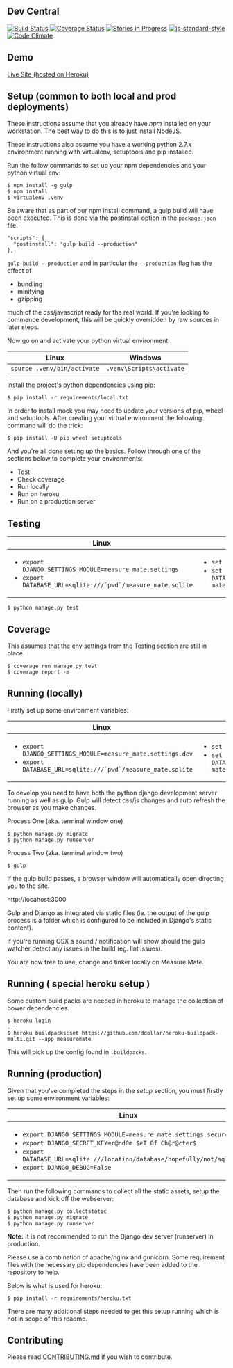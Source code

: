 Dev Central
-----

[![Build Status](https://travis-ci.org/mvillis/measure-mate.svg)](https://travis-ci.org/mvillis/measure-mate)
[![Coverage Status](https://coveralls.io/repos/mvillis/measure-mate/badge.svg?branch=master&service=github)](https://coveralls.io/github/mvillis/measure-mate?branch=master)
[![Stories in Progress](https://badge.waffle.io/mvillis/measure-mate.svg?label=in%20progress&title=In%20Progress)](http://waffle.io/mvillis/measure-mate)
[![js-standard-style](https://img.shields.io/badge/code%20style-standard-brightgreen.svg)](http://standardjs.com/)
[![Code Climate](https://codeclimate.com/github/mvillis/measure-mate/badges/gpa.svg)](https://codeclimate.com/github/mvillis/measure-mate)

Demo
-----

[Live Site (hosted on Heroku)](https://measuremate.herokuapp.com)

Setup (common to both local and prod deployments)
-----

These instructions assume that you already have *npm* installed on your workstation.
The best way to do this is to just install  [NodeJS](https://nodejs.org/en/).

These instructions also assume you have a working  python 2.7.x environment running with virtualenv, setuptools and pip installed.

Run the follow commands to set up your npm dependencies and your python virtual env:

```
$ npm install -g gulp
$ npm install
$ virtualenv .venv
```

Be aware that as part of our npm install command, a gulp build will have been executed. This is done via the postinstall option in the ```package.json``` file.

```
"scripts": {
  "postinstall": "gulp build --production"
},
```

```gulp build --production``` and in particular the ```--production``` flag has the effect of
* bundling
* minifying
* gzipping

much of the css/javascript ready for the real world. If you're looking to commence development, this will be quickly overridden by raw sources in later steps.

Now go on and activate your python virtual environment:

Linux|Windows
---|---
```source .venv/bin/activate```|```.venv\Scripts\activate```

Install the project's python dependencies using pip:

```
$ pip install -r requirements/local.txt
```

In order to install mock you may need to update your versions of pip, wheel and setuptools. After creating your virtual environment the following command will do the trick:

```
$ pip install -U pip wheel setuptools
```

And you're all done setting up the basics. Follow through one of the sections below to complete your environments:
* Test
* Check coverage
* Run locally
* Run on heroku
* Run on a production server


Testing
-------

Linux|Windows
---|---
<ul><li>```export DJANGO_SETTINGS_MODULE=measure_mate.settings```</li><li>```export DATABASE_URL=sqlite:///`pwd`/measure_mate.sqlite```</li></ul> |<ul><li>```set DJANGO_SETTINGS_MODULE=measure_mate.settings```</li><li>```set DATABASE_URL=sqlite:///C:\\your_sqlite_path\\measure-matemeasure_mate.sqlite```</li></ul>

```
$ python manage.py test
```

Coverage
-------

This assumes that the env settings from the Testing section are still in place.

```
$ coverage run manage.py test
$ coverage report -m
```

Running (locally)
-------

Firstly set up some environment variables:

Linux|Windows
---|---
<ul><li>```export DJANGO_SETTINGS_MODULE=measure_mate.settings.dev```</li><li>```export DATABASE_URL=sqlite:///`pwd`/measure_mate.sqlite```</li></ul> |<ul><li>```set DJANGO_SETTINGS_MODULE=measure_mate.settings.dev```</li><li>```set DATABASE_URL=sqlite:///C:\\your_sqlite_path\\measure-matemeasure_mate.sqlite```</li></ul>

To develop you need to have both the python django development server running
as well as gulp. Gulp will detect css/js changes and auto refresh the browser as you make changes.

Process One (aka. terminal window one)
```
$ python manage.py migrate
$ python manage.py runserver
```

Process Two (aka. terminal window two)
```
$ gulp
```

If the gulp build passes, a browser window will automatically open directing you to the site.

http://locahost:3000

Gulp and Django as integrated via static files (ie. the output of the gulp process is a folder which is configured to be included in Django's static content).

If you're running OSX a sound / notification will show should the gulp watcher detect any issues in the build (eg. lint issues).

You are now free to use, change and tinker locally on Measure Mate.


Running ( special heroku setup )
------

Some custom build packs are needed in heroku to manage the collection of bower dependencies.

```
$ heroku login
...
$ heroku buildpacks:set https://github.com/ddollar/heroku-buildpack-multi.git --app measuremate
```

This will pick up the config found in ```.buildpacks```.


Running (production)
------

Given that you've completed the steps in the *setup* section, you must firstly set up some environment variables:

Linux|Windows
---|---
<ul><li>```export DJANGO_SETTINGS_MODULE=measure_mate.settings.secure```</li><li>```export DJANGO_SECRET_KEY=r@nd0m $eT 0f Ch@r@cter$```</li><li>```export DATABASE_URL=sqlite:///location/database/hopefully/not/sql.lite```</li><li>```export DJANGO_DEBUG=False```</li></ul> |<ul><li>```set DJANGO_SETTINGS_MODULE=measure_mate.settings.dev```</li><li>```set DJANGO_SECRET_KEY=r@nd0m $eT 0f Ch@r@cter$```</li><li>```set DATABASE_URL=sqlite:///C:\\ocation\\database\\hopefully\\not\\sql.lite```</li><li>```set  DJANGO_DEBUG=False```</li></ul>

Then run the following commands to collect all the static assets, setup the database and kick off the webserver:

```
$ python manage.py collectstatic
$ python manage.py migrate
$ python manage.py runserver
```

**Note:** It is not recommended to run the Django dev server (runserver) in production.

Please use a combination of apache/nginx and gunicorn. Some requirement files with the necessary pip dependencies have been added to the repository to help.

Below is what is used for heroku:

```
$ pip install -r requirements/heroku.txt
```

There are many additional steps needed to get this setup running which is not in scope of this readme.

Contributing
-------

Please read
[CONTRIBUTING.md](https://github.com/mvillis/measure-mate/blob/master/CONTRIBUTING.md) if you wish to contribute.
